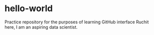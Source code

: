 # hello-world
Practice repository for the purposes of learning GitHub interface
Ruchit here, I am an aspiring data scientist.

